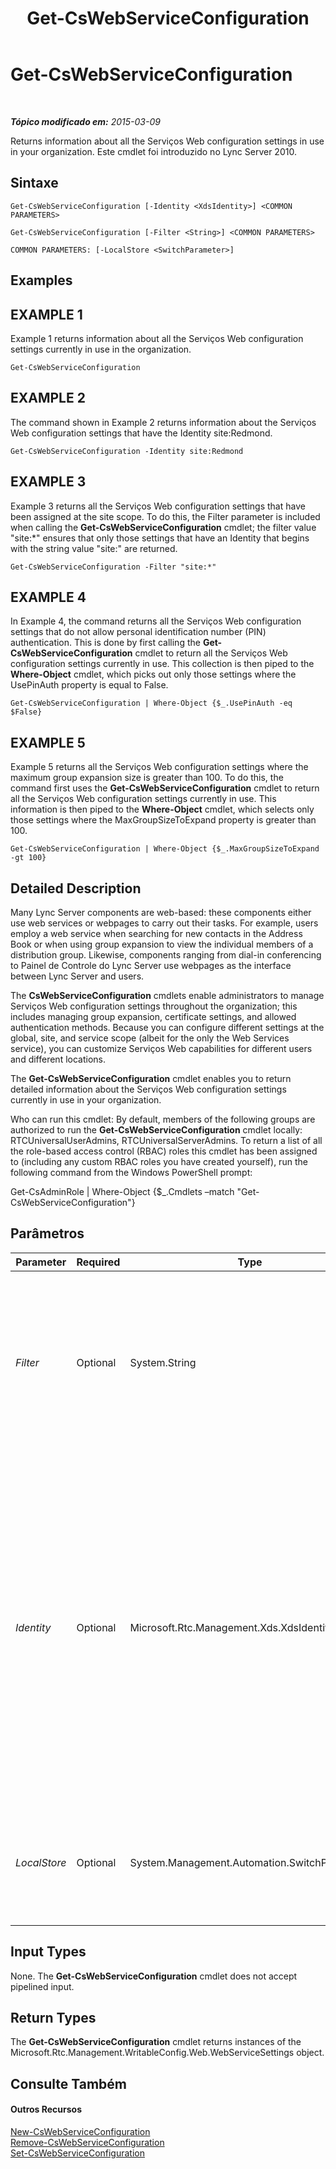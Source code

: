 ﻿---
title: Get-CsWebServiceConfiguration
TOCTitle: Get-CsWebServiceConfiguration
ms:assetid: 28582668-839c-4b04-8211-928c91634672
ms:mtpsurl: https://technet.microsoft.com/pt-br/library/Gg425751(v=OCS.15)
ms:contentKeyID: 49306192
ms.date: 05/19/2016
mtps_version: v=OCS.15
ms.translationtype: HT
---

# Get-CsWebServiceConfiguration

 

_**Tópico modificado em:** 2015-03-09_

Returns information about all the Serviços Web configuration settings in use in your organization. Este cmdlet foi introduzido no Lync Server 2010.

## Sintaxe

    Get-CsWebServiceConfiguration [-Identity <XdsIdentity>] <COMMON PARAMETERS>

    Get-CsWebServiceConfiguration [-Filter <String>] <COMMON PARAMETERS>

    COMMON PARAMETERS: [-LocalStore <SwitchParameter>]

## Examples

## EXAMPLE 1

Example 1 returns information about all the Serviços Web configuration settings currently in use in the organization.

    Get-CsWebServiceConfiguration

## EXAMPLE 2

The command shown in Example 2 returns information about the Serviços Web configuration settings that have the Identity site:Redmond.

    Get-CsWebServiceConfiguration -Identity site:Redmond

## EXAMPLE 3

Example 3 returns all the Serviços Web configuration settings that have been assigned at the site scope. To do this, the Filter parameter is included when calling the **Get-CsWebServiceConfiguration** cmdlet; the filter value "site:\*" ensures that only those settings that have an Identity that begins with the string value "site:" are returned.

    Get-CsWebServiceConfiguration -Filter "site:*"

## EXAMPLE 4

In Example 4, the command returns all the Serviços Web configuration settings that do not allow personal identification number (PIN) authentication. This is done by first calling the **Get-CsWebServiceConfiguration** cmdlet to return all the Serviços Web configuration settings currently in use. This collection is then piped to the **Where-Object** cmdlet, which picks out only those settings where the UsePinAuth property is equal to False.

    Get-CsWebServiceConfiguration | Where-Object {$_.UsePinAuth -eq $False}

## EXAMPLE 5

Example 5 returns all the Serviços Web configuration settings where the maximum group expansion size is greater than 100. To do this, the command first uses the **Get-CsWebServiceConfiguration** cmdlet to return all the Serviços Web configuration settings currently in use. This information is then piped to the **Where-Object** cmdlet, which selects only those settings where the MaxGroupSizeToExpand property is greater than 100.

    Get-CsWebServiceConfiguration | Where-Object {$_.MaxGroupSizeToExpand -gt 100}

## Detailed Description

Many Lync Server components are web-based: these components either use web services or webpages to carry out their tasks. For example, users employ a web service when searching for new contacts in the Address Book or when using group expansion to view the individual members of a distribution group. Likewise, components ranging from dial-in conferencing to Painel de Controle do Lync Server use webpages as the interface between Lync Server and users.

The **CsWebServiceConfiguration** cmdlets enable administrators to manage Serviços Web configuration settings throughout the organization; this includes managing group expansion, certificate settings, and allowed authentication methods. Because you can configure different settings at the global, site, and service scope (albeit for the only the Web Services service), you can customize Serviços Web capabilities for different users and different locations.

The **Get-CsWebServiceConfiguration** cmdlet enables you to return detailed information about the Serviços Web configuration settings currently in use in your organization.

Who can run this cmdlet: By default, members of the following groups are authorized to run the **Get-CsWebServiceConfiguration** cmdlet locally: RTCUniversalUserAdmins, RTCUniversalServerAdmins. To return a list of all the role-based access control (RBAC) roles this cmdlet has been assigned to (including any custom RBAC roles you have created yourself), run the following command from the Windows PowerShell prompt:

Get-CsAdminRole | Where-Object {$\_.Cmdlets –match "Get-CsWebServiceConfiguration"}

## Parâmetros


<table>
<colgroup>
<col style="width: 25%" />
<col style="width: 25%" />
<col style="width: 25%" />
<col style="width: 25%" />
</colgroup>
<thead>
<tr class="header">
<th>Parameter</th>
<th>Required</th>
<th>Type</th>
<th>Description</th>
</tr>
</thead>
<tbody>
<tr class="odd">
<td><p><em>Filter</em></p></td>
<td><p>Optional</p></td>
<td><p>System.String</p></td>
<td><p>Enables you to use wildcards when specifying the Serviços Web configuration settings collection (or collections) to be returned. For example, this syntax returns all the settings configured at the site scope: -Filter &quot;site:*&quot;.</p>
<p>You cannot use both the Filter and the Identity parameters in the same command.</p></td>
</tr>
<tr class="even">
<td><p><em>Identity</em></p></td>
<td><p>Optional</p></td>
<td><p>Microsoft.Rtc.Management.Xds.XdsIdentity</p></td>
<td><p>Unique identifier for the Serviços Web configuration settings to be returned. To return the global settings, use this syntax: -Identity global. To return settings configured at the site scope, use syntax similar to this: -Identity &quot;site:Redmond.&quot; Service-scope settings can be returned using syntax like this: -Identity &quot;service:WebServer:atl-cs-001.litwareinc.com&quot;.</p>
<p>You cannot use both the Filter and the Identity parameters in the same command. If you do not specify either parameter, the <strong>Get-CsWebServiceConfiguration</strong> cmdlet will return all the Serviços Web settings collections currently in use in your organization.</p></td>
</tr>
<tr class="odd">
<td><p><em>LocalStore</em></p></td>
<td><p>Optional</p></td>
<td><p>System.Management.Automation.SwitchParameter</p></td>
<td><p>Retrieves the Serviços Web configuration data from the local replica of the Repositório de Gerenciamento Central rather than from the Repositório de Gerenciamento Central itself.</p></td>
</tr>
</tbody>
</table>


## Input Types

None. The **Get-CsWebServiceConfiguration** cmdlet does not accept pipelined input.

## Return Types

The **Get-CsWebServiceConfiguration** cmdlet returns instances of the Microsoft.Rtc.Management.WritableConfig.Web.WebServiceSettings object.

## Consulte Também

#### Outros Recursos

[New-CsWebServiceConfiguration](new-cswebserviceconfiguration.md)  
[Remove-CsWebServiceConfiguration](remove-cswebserviceconfiguration.md)  
[Set-CsWebServiceConfiguration](set-cswebserviceconfiguration.md)

